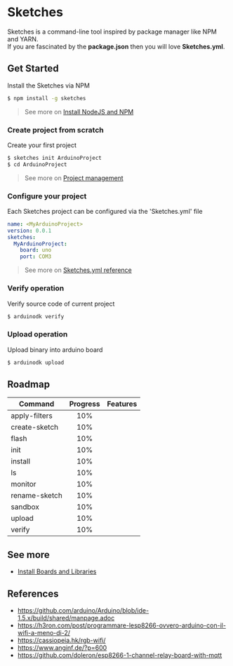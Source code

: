 # Sketches

Sketches is a command-line tool inspired by package manager like NPM and YARN.  
If you are fascinated by the **package.json** then you will love **Sketches.yml**.

## Get Started

Install the Sketches via NPM
```bash
$ npm install -g sketches
```

> See more on [Install NodeJS and NPM](https://github.com/fulminati/sketches/wiki/install-nodejs-and-npm)

### Create project from scratch

Create your first project
```bash
$ sketches init ArduinoProject
$ cd ArduinoProject
```
> See more on [Project management](https://github.com/fulminati/sketches/wiki/project-management)

### Configure your project

Each Sketches project can be configured via the 'Sketches.yml' file

```yml
name: <MyArduinoProject>
version: 0.0.1
sketches:
  MyArduinoProject:
    board: uno
    port: COM3
```

> See more on [Sketches.yml reference](https://github.com/fulminati/arduinodk/wiki/Reference:-sketches.yml)

### Verify operation

Verify source code of current project
```bash
$ arduinodk verify
```

### Upload operation

Upload binary into arduino board
```bash
$ arduinodk upload
```

## Roadmap

| Command       | Progress | Features |
|---------------|:--------:|----------|
| apply-filters | 10%      |          |
| create-sketch | 10%      |          |
| flash         | 10%      |          |
| init          | 10%      |          |
| install       | 10%      |          |
| ls            | 10%      |          |
| monitor       | 10%      |          |
| rename-sketch | 10%      |          |
| sandbox       | 10%      |          |
| upload        | 10%      |          |
| verify        | 10%      |          |

## See more
 - [Install Boards and Libraries](https://github.com/fulminati/arduinodk/wiki/Install-boards-and-libraries)

## References
 - https://github.com/arduino/Arduino/blob/ide-1.5.x/build/shared/manpage.adoc
 - https://h3ron.com/post/programmare-lesp8266-ovvero-arduino-con-il-wifi-a-meno-di-2/
 - https://cassiopeia.hk/rgb-wifi/
 - https://www.anginf.de/?p=600
 - https://github.com/doleron/esp8266-1-channel-relay-board-with-mqtt
